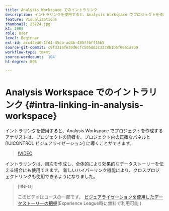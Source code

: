 ```yaml
---
title: Analysis Workspace でのイントラリンク
description: イントラリンクを使用すると、Analysis Workspace でプロジェクトを作成するアナリストは、プロジェクトの読者を、プロジェクト内の正確なパネルとビジュアライゼーションに導くことができます。
feature: Visualizations
thumbnail: 23724.jpg
kt: 1908
role: User
level: Beginner
exl-id: acc44e46-1fd1-45ca-ad4b-485ff6fff5b5
source-git-commit: c9f3316fe30d6cfc505dd2c3238b1b6f0661a709
workflow-type: tm+mt
source-wordcount: '104'
ht-degree: 80%

---
```


# Analysis Workspace でのイントラリンク {#intra-linking-in-analysis-workspace}

イントラリンクを使用すると、Analysis Workspace でプロジェクトを作成するアナリストは、プロジェクトの読者を、プロジェクト内の正確なパネルと [!UICONTROL ビジュアライゼーション] に導くことができます。

>[!VIDEO](https://video.tv.adobe.com/v/23724/?quality=12)

イントラリンクは、目次を作成し、全体的により効果的なデータストーリーを伝える場合にも使用できます。 新しいハイパーリンク機能により、クロスプロジェクトリンクも使用できるようになりました。

>[!INFO]
>
> このビデオはコースの一部です。 [ビジュアライゼーションを使用したデータストーリーの把握](https://experienceleague.adobe.com/?recommended=Analytics-U-1-2021.1.visualizations&amp;lang=ja)(Experience League時に無料で利用可能 )
